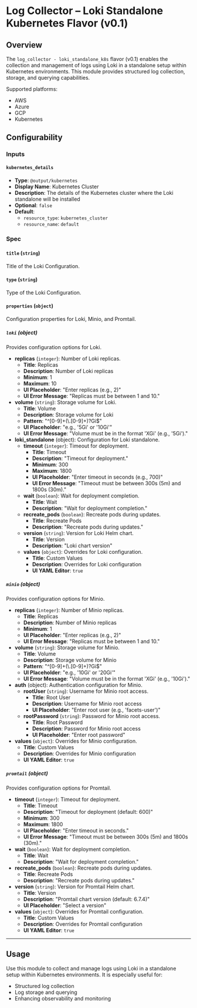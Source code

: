 # Log Collector – Loki Standalone Kubernetes Flavor (v0.1)

## Overview

The `log_collector - loki_standalone_k8s` flavor (v0.1) enables the collection and management of logs using Loki in a standalone setup within Kubernetes environments. This module provides structured log collection, storage, and querying capabilities.

Supported platforms:
- AWS  
- Azure  
- GCP  
- Kubernetes

## Configurability

### Inputs

#### `kubernetes_details`

- **Type**: `@output/kubernetes`
- **Display Name**: Kubernetes Cluster
- **Description**: The details of the Kubernetes cluster where the Loki standalone will be installed
- **Optional**: `false`
- **Default**:
  - `resource_type`: `kubernetes_cluster`
  - `resource_name`: `default`

### Spec

#### `title` (`string`)

Title of the Loki Configuration.

#### `type` (`string`)

Type of the Loki Configuration.

#### `properties` (`object`)

Configuration properties for Loki, Minio, and Promtail.

##### `loki` (object)

Provides configuration options for Loki.

- **replicas** (`integer`): Number of Loki replicas.
  - **Title**: Replicas
  - **Description**: Number of Loki replicas
  - **Minimum**: 1
  - **Maximum**: 10
  - **UI Placeholder**: "Enter replicas (e.g., 2)"
  - **UI Error Message**: "Replicas must be between 1 and 10."
- **volume** (`string`): Storage volume for Loki.
  - **Title**: Volume
  - **Description**: Storage volume for Loki
  - **Pattern**: "^[0-9]+(\\.[0-9]+)?Gi$"
  - **UI Placeholder**: "e.g., '5Gi' or '10Gi'"
  - **UI Error Message**: "Volume must be in the format 'XGi' (e.g., '5Gi')."
- **loki_standalone** (object): Configuration for Loki standalone.
  - **timeout** (`integer`): Timeout for deployment.
    - **Title**: Timeout
    - **Description**: "Timeout for deployment."
    - **Minimum**: 300
    - **Maximum**: 1800
    - **UI Placeholder**: "Enter timeout in seconds (e.g., 700)"
    - **UI Error Message**: "Timeout must be between 300s (5m) and 1800s (30m)."
  - **wait** (`boolean`): Wait for deployment completion.
    - **Title**: Wait
    - **Description**: "Wait for deployment completion."
  - **recreate_pods** (`boolean`): Recreate pods during updates.
    - **Title**: Recreate Pods
    - **Description**: "Recreate pods during updates."
  - **version** (`string`): Version for Loki Helm chart.
    - **Title**: Version
    - **Description**: "Loki chart version"
  - **values** (`object`): Overrides for Loki configuration.
    - **Title**: Custom Values
    - **Description**: Overrides for Loki configuration
    - **UI YAML Editor**: `true`

##### `minio` (object)

Provides configuration options for Minio.

- **replicas** (`integer`): Number of Minio replicas.
  - **Title**: Replicas
  - **Description**: Number of Minio replicas
  - **Minimum**: 1
  - **UI Placeholder**: "Enter replicas (e.g., 2)"
  - **UI Error Message**: "Replicas must be between 1 and 10."
- **volume** (`string`): Storage volume for Minio.
  - **Title**: Volume
  - **Description**: Storage volume for Minio
  - **Pattern**: "^[0-9]+(\\.[0-9]+)?Gi$"
  - **UI Placeholder**: "e.g., '10Gi' or '20Gi'"
  - **UI Error Message**: "Volume must be in the format 'XGi' (e.g., '10Gi')."
- **auth** (object): Authentication configuration for Minio.
  - **rootUser** (`string`): Username for Minio root access.
    - **Title**: Root User
    - **Description**: Username for Minio root access
    - **UI Placeholder**: "Enter root user (e.g., 'facets-user')"
  - **rootPassword** (`string`): Password for Minio root access.
    - **Title**: Root Password
    - **Description**: Password for Minio root access
    - **UI Placeholder**: "Enter root password"
- **values** (`object`): Overrides for Minio configuration.
  - **Title**: Custom Values
  - **Description**: Overrides for Minio configuration
  - **UI YAML Editor**: `true`

##### `promtail` (object)

Provides configuration options for Promtail.

- **timeout** (`integer`): Timeout for deployment.
  - **Title**: Timeout
  - **Description**: "Timeout for deployment (default: 600)"
  - **Minimum**: 300
  - **Maximum**: 1800
  - **UI Placeholder**: "Enter timeout in seconds."
  - **UI Error Message**: "Timeout must be between 300s (5m) and 1800s (30m)."
- **wait** (`boolean`): Wait for deployment completion.
  - **Title**: Wait
  - **Description**: "Wait for deployment completion."
- **recreate_pods** (`boolean`): Recreate pods during updates.
  - **Title**: Recreate Pods
  - **Description**: "Recreate pods during updates."
- **version** (`string`): Version for Promtail Helm chart.
  - **Title**: Version
  - **Description**: "Promtail chart version (default: 6.7.4)"
  - **UI Placeholder**: "Select a version"
- **values** (`object`): Overrides for Promtail configuration.
  - **Title**: Custom Values
  - **Description**: Overrides for Promtail configuration
  - **UI YAML Editor**: `true`

---

## Usage

Use this module to collect and manage logs using Loki in a standalone setup within Kubernetes environments. It is especially useful for:

- Structured log collection
- Log storage and querying
- Enhancing observability and monitoring

